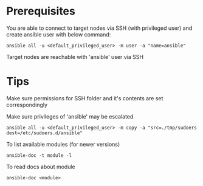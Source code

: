 # Prerequisites
You are able to connect to target nodes via SSH (with privileged user) and create ansible user with below command:
```
ansible all -u <default_privileged_user> -m user -a "name=ansible"
```
Target nodes are reachable with 'ansible' user via SSH

# Tips
Make sure permissions for SSH folder and it's contents are set correspondingly

Make sure privileges of 'ansible' may be escalated
```
ansible all -u <default_privileged_user> -m copy -a "src=./tmp/sudoers dest=/etc/sudoers.d/ansible"
```

To list available modules (for newer versions)
```
ansible-doc -t module -l
```

To read docs about module
```
ansible-doc <module>
```
